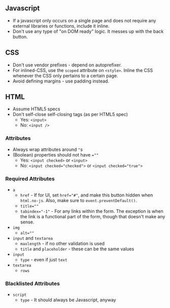 ## Javascript

* If a javascript only occurs on a single page and does not require any external libraries or functions,
  include it inline.
* Don't use any type of "on DOM ready" logic.
  It messes up with the back button.

## CSS

* Don't use vendor prefixes - depend on autoprefixer.
* For inlined-CSS, use the `scoped` attribute on `<style>`.
  Inline the CSS whenever the CSS only pertains to a certain page.
* Avoid defining margins - use padding instead.

## HTML

* Assume HTML5 specs
* Don't self-close self-closing tags (as per HTML5 spec)
  * Yes: `<input>`
  * No: `<input />`

### Attributes

* Always wrap attributes around `"`s
* (Boolean) properties should not have `=""`
  * Yes: `<input checked>` or `<input>`
  * No: `<input checked="checked">` or `<input checked="true">`

### Required Attributes

* `a`
  * `href` - If for UI, set `href="#"`, and make this button hidden when `html.no-js`.
    Also, make sure to `event.preventDefault()`.
  * `title=""`
  * `tabindex="-1"` - For any links within the form.
    The exception is when the link is a functional part of the form,
    though that doesn't make any sense.
* `img`
  * `alt=""`
* `input` and `textarea`
  * `maxlength` - if no other validation is used
  * `title` and `placeholder` - these can be the same values
* `input`
  * `type` - even if just `text`
* `textarea`
  * `rows`

### Blacklisted Attributes

* `script`
  * `type` - It should always be Javascript, anyway